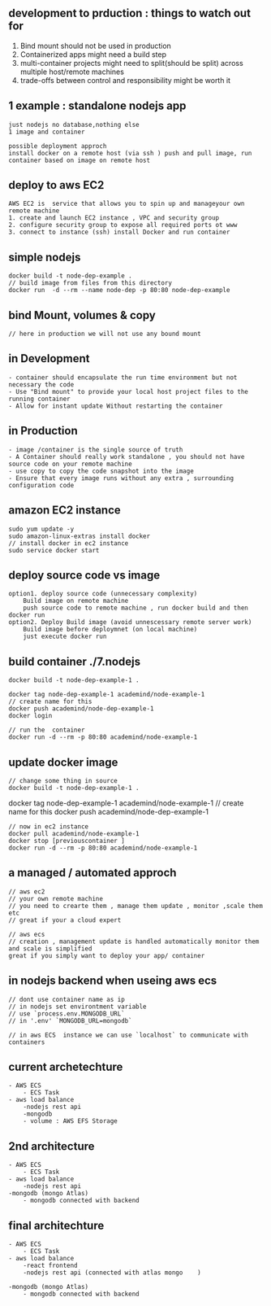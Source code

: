## development to prduction : things to watch out for

1. Bind mount should not be used in production 
2. Containerized apps might need a build step
3. multi-container projects might need to split(should be split) across multiple host/remote machines
4. trade-offs between control and responsibility might be worth it

## 1 example : standalone nodejs app

    just nodejs no database,nothing else
    1 image and container
    
    possible deployment approch 
    install docker on a remote host (via ssh ) push and pull image, run container based on image on remote host

## deploy to aws EC2

    AWS EC2 is  service that allows you to spin up and manageyour own remote machine
    1. create and launch EC2 instance , VPC and security group 
    2. configure security group to expose all required ports ot www 
    3. connect to instance (ssh) install Docker and run container

## simple nodejs

    docker build -t node-dep-example .
    // build image from files from this directory
    docker run  -d --rm --name node-dep -p 80:80 node-dep-example

## bind Mount, volumes & copy

    // here in production we will not use any bound mount 

## in Development

    - container should encapsulate the run time environment but not necessary the code 
    - Use "Bind mount" to provide your local host project files to the running container 
    - Allow for instant update Without restarting the container 

## in Production

    - image /container is the single source of truth
    - A Container should really work standalone , you should not have source code on your remote machine 
    - use copy to copy the code snapshot into the image 
    - Ensure that every image runs without any extra , surrounding configuration code

## amazon EC2 instance

    sudo yum update -y 
    sudo amazon-linux-extras install docker
    // install docker in ec2 instance
    sudo service docker start

## deploy source code vs image

    option1. deploy source code (unnecessary complexity)
        Build image on remote machine 
        push source code to remote machine , run docker build and then docker run
    option2. Deploy Build image (avoid unnescessary remote server work)
        Build image before deploymnet (on local machine)
        just execute docker run

## build container ./7.nodejs

    docker build -t node-dep-example-1 .
    
    docker tag node-dep-example-1 academind/node-example-1 
    // create name for this 
    docker push academind/node-dep-example-1
    docker login
    
    // run the  container
    docker run -d --rm -p 80:80 academind/node-example-1

## update docker image

    // change some thing in source 
    docker build -t node-dep-example-1 .

  docker tag node-dep-example-1 academind/node-example-1 
    // create name for this 
    docker push academind/node-dep-example-1

    // now in ec2 instance 
    docker pull academind/node-example-1
    docker stop [previouscontainer ]
    docker run -d --rm -p 80:80 academind/node-example-1

## a managed / automated approch

    // aws ec2 
    // your own remote machine 
    // you need to crearte them , manage them update , monitor ,scale them etc
    // great if your a cloud expert
    
    // aws ecs 
    // creation , management update is handled automatically monitor them and scale is simplified
    great if you simply want to deploy your app/ container

## in nodejs backend when useing  aws ecs

    // dont use container name as ip 
    // in nodejs set environtment variable 
    // use `process.env.MONGODB_URL`
    // in '.env' `MONGODB_URL=mongodb`
    
    // in aws ECS  instance we can use `localhost` to communicate with containers 

## current archetechture

    - AWS ECS
        - ECS Task
    - aws load balance 
        -nodejs rest api
        -mongodb 
        - volume : AWS EFS Storage 

## 2nd architecture

    - AWS ECS
        - ECS Task
    - aws load balance 
        -nodejs rest api
    -mongodb (mongo Atlas) 
        - mongodb connected with backend

## final architechture

    - AWS ECS
        - ECS Task
    - aws load balance 
        -react frontend
        -nodejs rest api (connected with atlas mongo    )
    
    -mongodb (mongo Atlas) 
        - mongodb connected with backend